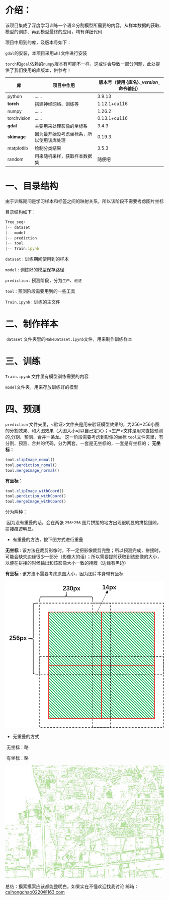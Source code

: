 # 介绍：

​	该项目集成了深度学习训练一个语义分割模型所需要的内容，从样本数据的获取、模型的训练、再到模型最终的应用，均有详细代码

项目中用到的库，及版本号如下：

`gdal`的安装，本项目采用`whl`文件进行安装

`torch`和`gdal`依赖的`numpy`版本有可能不一样，这或许会导致一部分问题，此处提供了我们使用的库版本，供参考！

| 库          | 项目中作用                               | 版本号（使用 {库名}.\__version__ 命令输出） |
| ----------- | ---------------------------------------- | ------------------------------------------- |
| python      | ......                                   | 3.9.13                                      |
| **torch**   | 搭建神经网络、训练等                     | 1.12.1+cu116                                |
| numpy       | ......                                   | 1.26.2                                      |
| torchvision | ......                                   | 0.13.1+cu116                                |
| **gdal**    | 主要用来处理影像的坐标系                 | 3.4.3                                       |
| **skimage** | 因为最开始没考虑坐标系，所以使用该库处理 | 0.19.3                                      |
| matplotlib  | 绘制分类结果                             | 3.5.3                                       |
| random      | 用来随机采样，获取样本数据集             | 随便吧                                      |

# 一、目录结构

​	由于训练期间是学习样本和标签之间的映射关系，所以该阶段不需要考虑图片坐标

目录结构如下：

```js
Tree_seg/
|-- dataset    	
|-- model
|-- prediction
|-- tool
|-- Train.ipynb
```

`dataset` : 训练期间使用到的样本

`model` : 训练好的模型保存路径

`prediction` : 预测阶段，分为`生产`、`验证`

`tool` : 预测阶段需要用到的一些工具

`Train.ipynb` : 训练的主文件

# 二、制作样本

​	`dataset` 文件夹里的`MakeDataset.ipynb`文件，用来制作训练样本

# 三、训练

`Train.ipynb` 文件里有模型训练需要的内容

`model`文件夹，用来存放训练好的模型

# 四、预测
`prediction` 文件夹里，<验证>文件夹是用来验证模型效果的，为256*256小图的分割效果、和大图效果（大图大小可以自己定义）；<生产>文件是用来直接预测的,分割、预测、合并一条龙。
这一阶段需要考虑到影像的坐标
`tool`文件夹里，有分割、预测、合并的代码，分为两套，一套是无坐标的，一套是有坐标的；
**无坐标：**
```js
tool.clipImage_nomal()
tool.perdiction_nomal()
tool.mergeImage_normal()
```
**有坐标：**
```js
tool.clipImage_withCoord()
tool.perdiction_withCoord()
tool.mergeImage_withCoord()
```

分为两种：

​	因为没有重叠的话，会在两张 `256*256` 图片拼接的地方出现很明显的拼接缝隙，拼接痕迹明显。

- 有重叠的方法，按下图方式进行重叠

**无坐标** : 该方法在裁剪影像时，不一定把影像裁剪完整；所以预测完成，拼接时，可能会缺失边缘很少一部分（影像大的话）；所以需要提前获取到该影像的大小，以便在拼接的时候输出和该影像大小一致的掩膜（边缘有黑边）

**有坐标** : 该方法不需要考虑原图大小，因为图片本身带有坐标

![图片描述](.\image\重叠.png)

- 无重叠的方式

​	无坐标：略

​	有坐标：略

![图片描述](.\image\预测结果.jpg)

总结：摸索摸索应该都能整明白，如果实在不懂欢迎找我讨论
邮箱：caihongchao0220@163.com

